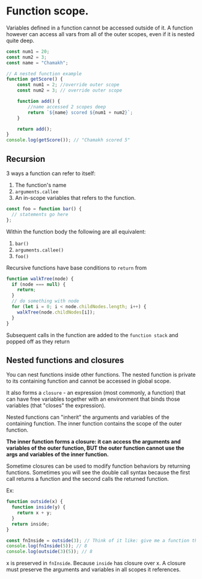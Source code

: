 # Function scope.
Variables defined in a function cannot be accessed outside of it.
A function however can access all vars from all of the outer scopes,
even if it is nested quite deep.

```js
const num1 = 20;
const num2 = 3;
const name = "Chamakh";

// A nested function example
function getScore() {
    const num1 = 2; //override outer scope
    const num2 = 3; // override outer scope

    function add() {
        //name accessed 2 scopes deep
        return `${name} scored ${num1 + num2}`;
    }

    return add();
}
console.log(getScore()); // "Chamakh scored 5"
```

## Recursion
3 ways a function can refer to itself:
1. The function's name
2. `arguments.callee`
3. An in-scope variables that refers to the function.

```js
const foo = function bar() {
  // statements go here
};
```
Within the function body the following are all equivalent:
1. `bar()`
2. `arguments.callee()`
3. `foo()`

Recursive functions have base conditions to `return` from
```js
function walkTree(node) {
  if (node === null) {
    return;
  }
  // do something with node
  for (let i = 0; i < node.childNodes.length; i++) {
    walkTree(node.childNodes[i]);
  }
}
```
Subsequent calls in the function are added to the
`function stack` and popped off as they return

## Nested functions and closures
You can nest functions inside other functions. The nested function
is private to its containing function and cannot be accessed in
global scope.

It also forms a `closure` - an expression (most commonly, a function)
that can have free variables together with an environment that binds
those variables (that "closes" the expression).

Nested functions can "inherit" the arguments and variables of the 
containing function. The inner function contains the scope of the outer
function.

**The inner function forms a closure: it can access the arguments and
variables of the outer function, BUT the outer function cannot use the args
and variables of the inner function.**

Sometime closures can be used to modify function behaviors by returning
functions. Sometimes you will see the double call syntax because the
first call returns a function and the second calls the returned function.

Ex:
```js
function outside(x) {
  function inside(y) {
    return x + y;
  }
  return inside;
}

const fnInside = outside(3); // Think of it like: give me a function that adds 3 to whatever you give it
console.log(fnInside(5)); // 8
console.log(outside(3)(5)); // 8
```

x is preserved in `fnInside`. Because `inside` has closure over x.
A closure must preserve the arguments and variables in all scopes it references.








